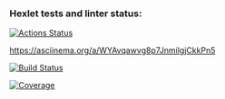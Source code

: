 ### Hexlet tests and linter status:
[![Actions Status](https://github.com/kov-ekate/php-project-48/actions/workflows/hexlet-check.yml/badge.svg)](https://github.com/kov-ekate/php-project-48/actions)

https://asciinema.org/a/WYAvqawvg8p7JnmilgjCkkPn5

[![Build Status](https://github.com/kov-ekate/php-project-48/actions/workflows/CI.yml/badge.svg)](https://github.com/kov-ekate/php-project-48/actions/workflows/CI.yml)

[![Coverage](https://sonarcloud.io/api/project_badges/measure?project=kov-ekate_php-project-48&metric=coverage)](https://sonarcloud.io/summary/new_code?id=kov-ekate_php-project-48)